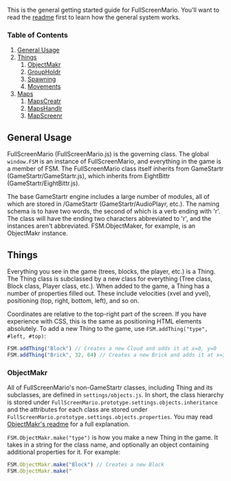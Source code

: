 This is the general getting started guide for FullScreenMario. You'll want to read the [readme](README.md) first to learn how the general system works.

### Table of Contents

1. [General Usage](#general-usage)
2. [Things](#things)
    1. [ObjectMakr](#objectmakr)
    2. [GroupHoldr](#GroupHoldr)
    3. [Spawning](#spawning)
    4. [Movements](#movements)
3. [Maps](#Maps)
    1. [MapsCreatr](#mapscreatr)
    2. [MapsHandlr](#mapshandlr)
    3. [MapScreenr](#mapscreenr)

## General Usage

FullScreenMario (FullScreenMario.js) is the governing class. The global `window.FSM` is an instance of FullScreenMario, and everything in the game is a member of FSM. The FullScreenMario class itself inherits from GameStartr (GameStartr/GameStartr.js), which inherits from EightBittr (GameStartr/EightBittr.js).

The base GameStartr engine includes a large number of modules, all of which are stored in /GameStartr (GameStartr/AudioPlayr, etc.). The naming schema is to have two words, the second of which is a verb ending with 'r'. The class will have the ending two characters abbreviated to 'r', and the instances aren't abbreviated. FSM.ObjectMaker, for example, is an ObjectMakr instance.

## Things

Everything you see in the game (trees, blocks, the player, etc.) is a Thing. The Thing class is subclassed by a new class for everything (Tree class, Block class, Player class, etc.). When added to the game, a Thing has a number of properties filled out. These include velocities (xvel and yvel), positioning (top, right, bottom, left), and so on.

Coordinates are relative to the top-right part of the screen. If you have experience with CSS, this is the same as positioning HTML elements absolutely. To add a new Thing to the game, use `FSM.addThing("type", #left, #top)`:

```javascript
FSM.addThing("Block") // Creates a new Cloud and adds it at x=0, y=0
FSM.addThing("Brick", 32, 64) // Creates a new Brick and adds it at x=32, y=64
```

### ObjectMakr

All of FullScreenMario's non-GameStartr classes, including Thing and its subclasses, are defined in `settings/objects.js`. In short, the class hierarchy is stored under `FullScreenMario.prototype.settings.objects.inheritance` and the attributes for each class are stored under `FullScreenMario.prototype.settings.objects.properties`. You may read [ObjectMakr's readme](/blob/GameStartr/ObjectMakr/README.md) for a full explanation.

`FSM.ObjectMakr.make("type")` is how you make a new Thing in the game. It takes in a string for the class name, and optionally an object containing additional properties for it. For example:

```javascript
FSM.ObjectMakr.make("Block") // Creates a new Block
FSM.ObjectMakr.make("
```